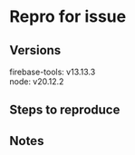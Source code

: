 # Repro for issue

## Versions

firebase-tools: v13.13.3<br>
node: v20.12.2<br>

## Steps to reproduce

## Notes
